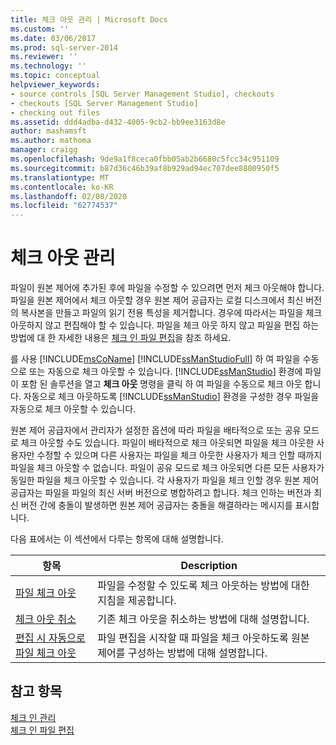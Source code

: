 ```yaml
---
title: 체크 아웃 관리 | Microsoft Docs
ms.custom: ''
ms.date: 03/06/2017
ms.prod: sql-server-2014
ms.reviewer: ''
ms.technology: ''
ms.topic: conceptual
helpviewer_keywords:
- source controls [SQL Server Management Studio], checkouts
- checkouts [SQL Server Management Studio]
- checking out files
ms.assetid: ddd4adba-d432-4005-9cb2-bb9ee3163d8e
author: mashamsft
ms.author: mathoma
manager: craigg
ms.openlocfilehash: 9de9a1f8ceca0fbb05ab2b6680c5fcc34c951109
ms.sourcegitcommit: b87d36c46b39af8b929ad94ec707dee8800950f5
ms.translationtype: MT
ms.contentlocale: ko-KR
ms.lasthandoff: 02/08/2020
ms.locfileid: "62774537"
---
```

# <a name="manage-checkouts"></a>체크 아웃 관리
  파일이 원본 제어에 추가된 후에 파일을 수정할 수 있으려면 먼저 체크 아웃해야 합니다. 파일을 원본 제어에서 체크 아웃할 경우 원본 제어 공급자는 로컬 디스크에서 최신 버전의 복사본을 만들고 파일의 읽기 전용 특성을 제거합니다. 경우에 따라서는 파일을 체크 아웃하지 않고 편집해야 할 수 있습니다. 파일을 체크 아웃 하지 않고 파일을 편집 하는 방법에 대 한 자세한 내용은 [체크 인 파일 편집](../../2014/database-engine/edit-checked-in-files.md)을 참조 하세요.  
  
 를 사용 [!INCLUDE[msCoName](../includes/msconame-md.md)] [!INCLUDE[ssManStudioFull](../includes/ssmanstudiofull-md.md)] 하 여 파일을 수동으로 또는 자동으로 체크 아웃할 수 있습니다. [!INCLUDE[ssManStudio](../includes/ssmanstudio-md.md)] 환경에 파일이 포함 된 솔루션을 열고 **체크 아웃** 명령을 클릭 하 여 파일을 수동으로 체크 아웃 합니다. 자동으로 체크 아웃하도록 [!INCLUDE[ssManStudio](../includes/ssmanstudio-md.md)] 환경을 구성한 경우 파일을 자동으로 체크 아웃할 수 있습니다.  
  
 원본 제어 공급자에서 관리자가 설정한 옵션에 따라 파일을 배타적으로 또는 공유 모드로 체크 아웃할 수도 있습니다. 파일이 배타적으로 체크 아웃되면 파일을 체크 아웃한 사용자만 수정할 수 있으며 다른 사용자는 파일을 체크 아웃한 사용자가 체크 인할 때까지 파일을 체크 아웃할 수 없습니다. 파일이 공유 모드로 체크 아웃되면 다른 모든 사용자가 동일한 파일을 체크 아웃할 수 있습니다. 각 사용자가 파일을 체크 인할 경우 원본 제어 공급자는 파일을 파일의 최신 서버 버전으로 병합하려고 합니다. 체크 인하는 버전과 최신 버전 간에 충돌이 발생하면 원본 제어 공급자는 충돌을 해결하라는 메시지를 표시합니다.  
  
 다음 표에서는 이 섹션에서 다루는 항목에 대해 설명합니다.  
  
|항목|Description|  
|-----------|-----------------|  
|[파일 체크 아웃](../../2014/database-engine/check-out-files.md)|파일을 수정할 수 있도록 체크 아웃하는 방법에 대한 지침을 제공합니다.|  
|[체크 아웃 취소](../../2014/database-engine/undo-checkouts.md)|기존 체크 아웃을 취소하는 방법에 대해 설명합니다.|  
|[편집 시 자동으로 파일 체크 아웃](../../2014/database-engine/automatically-check-out-files-upon-edit.md)|파일 편집을 시작할 때 파일을 체크 아웃하도록 원본 제어를 구성하는 방법에 대해 설명합니다.|  
  
## <a name="see-also"></a>참고 항목  
 [체크 인 관리](../../2014/database-engine/manage-checkins.md)   
 [체크 인 파일 편집](../../2014/database-engine/edit-checked-in-files.md)  
  
  

